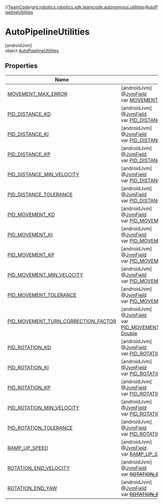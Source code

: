 //[TeamCode](../../../index.md)/[org.robotics.robotics.xdk.teamcode.autonomous.utilities](../index.md)/[AutoPipelineUtilities](index.md)

# AutoPipelineUtilities

[androidJvm]\
object [AutoPipelineUtilities](index.md)

## Properties

| Name | Summary |
|---|---|
| [MOVEMENT_MAX_ERROR](-m-o-v-e-m-e-n-t_-m-a-x_-e-r-r-o-r.md) | [androidJvm]<br>@[JvmField](https://kotlinlang.org/api/latest/jvm/stdlib/kotlin.jvm/-jvm-field/index.html)<br>var [MOVEMENT_MAX_ERROR](-m-o-v-e-m-e-n-t_-m-a-x_-e-r-r-o-r.md): [Double](https://kotlinlang.org/api/latest/jvm/stdlib/kotlin/-double/index.html) |
| [PID_DISTANCE_KD](-p-i-d_-d-i-s-t-a-n-c-e_-k-d.md) | [androidJvm]<br>@[JvmField](https://kotlinlang.org/api/latest/jvm/stdlib/kotlin.jvm/-jvm-field/index.html)<br>var [PID_DISTANCE_KD](-p-i-d_-d-i-s-t-a-n-c-e_-k-d.md): [Double](https://kotlinlang.org/api/latest/jvm/stdlib/kotlin/-double/index.html) |
| [PID_DISTANCE_KI](-p-i-d_-d-i-s-t-a-n-c-e_-k-i.md) | [androidJvm]<br>@[JvmField](https://kotlinlang.org/api/latest/jvm/stdlib/kotlin.jvm/-jvm-field/index.html)<br>var [PID_DISTANCE_KI](-p-i-d_-d-i-s-t-a-n-c-e_-k-i.md): [Double](https://kotlinlang.org/api/latest/jvm/stdlib/kotlin/-double/index.html) |
| [PID_DISTANCE_KP](-p-i-d_-d-i-s-t-a-n-c-e_-k-p.md) | [androidJvm]<br>@[JvmField](https://kotlinlang.org/api/latest/jvm/stdlib/kotlin.jvm/-jvm-field/index.html)<br>var [PID_DISTANCE_KP](-p-i-d_-d-i-s-t-a-n-c-e_-k-p.md): [Double](https://kotlinlang.org/api/latest/jvm/stdlib/kotlin/-double/index.html) |
| [PID_DISTANCE_MIN_VELOCITY](-p-i-d_-d-i-s-t-a-n-c-e_-m-i-n_-v-e-l-o-c-i-t-y.md) | [androidJvm]<br>@[JvmField](https://kotlinlang.org/api/latest/jvm/stdlib/kotlin.jvm/-jvm-field/index.html)<br>var [PID_DISTANCE_MIN_VELOCITY](-p-i-d_-d-i-s-t-a-n-c-e_-m-i-n_-v-e-l-o-c-i-t-y.md): [Double](https://kotlinlang.org/api/latest/jvm/stdlib/kotlin/-double/index.html) |
| [PID_DISTANCE_TOLERANCE](-p-i-d_-d-i-s-t-a-n-c-e_-t-o-l-e-r-a-n-c-e.md) | [androidJvm]<br>@[JvmField](https://kotlinlang.org/api/latest/jvm/stdlib/kotlin.jvm/-jvm-field/index.html)<br>var [PID_DISTANCE_TOLERANCE](-p-i-d_-d-i-s-t-a-n-c-e_-t-o-l-e-r-a-n-c-e.md): [Int](https://kotlinlang.org/api/latest/jvm/stdlib/kotlin/-int/index.html) |
| [PID_MOVEMENT_KD](-p-i-d_-m-o-v-e-m-e-n-t_-k-d.md) | [androidJvm]<br>@[JvmField](https://kotlinlang.org/api/latest/jvm/stdlib/kotlin.jvm/-jvm-field/index.html)<br>var [PID_MOVEMENT_KD](-p-i-d_-m-o-v-e-m-e-n-t_-k-d.md): [Double](https://kotlinlang.org/api/latest/jvm/stdlib/kotlin/-double/index.html) |
| [PID_MOVEMENT_KI](-p-i-d_-m-o-v-e-m-e-n-t_-k-i.md) | [androidJvm]<br>@[JvmField](https://kotlinlang.org/api/latest/jvm/stdlib/kotlin.jvm/-jvm-field/index.html)<br>var [PID_MOVEMENT_KI](-p-i-d_-m-o-v-e-m-e-n-t_-k-i.md): [Double](https://kotlinlang.org/api/latest/jvm/stdlib/kotlin/-double/index.html) |
| [PID_MOVEMENT_KP](-p-i-d_-m-o-v-e-m-e-n-t_-k-p.md) | [androidJvm]<br>@[JvmField](https://kotlinlang.org/api/latest/jvm/stdlib/kotlin.jvm/-jvm-field/index.html)<br>var [PID_MOVEMENT_KP](-p-i-d_-m-o-v-e-m-e-n-t_-k-p.md): [Double](https://kotlinlang.org/api/latest/jvm/stdlib/kotlin/-double/index.html) |
| [PID_MOVEMENT_MIN_VELOCITY](-p-i-d_-m-o-v-e-m-e-n-t_-m-i-n_-v-e-l-o-c-i-t-y.md) | [androidJvm]<br>@[JvmField](https://kotlinlang.org/api/latest/jvm/stdlib/kotlin.jvm/-jvm-field/index.html)<br>var [PID_MOVEMENT_MIN_VELOCITY](-p-i-d_-m-o-v-e-m-e-n-t_-m-i-n_-v-e-l-o-c-i-t-y.md): [Double](https://kotlinlang.org/api/latest/jvm/stdlib/kotlin/-double/index.html) |
| [PID_MOVEMENT_TOLERANCE](-p-i-d_-m-o-v-e-m-e-n-t_-t-o-l-e-r-a-n-c-e.md) | [androidJvm]<br>@[JvmField](https://kotlinlang.org/api/latest/jvm/stdlib/kotlin.jvm/-jvm-field/index.html)<br>var [PID_MOVEMENT_TOLERANCE](-p-i-d_-m-o-v-e-m-e-n-t_-t-o-l-e-r-a-n-c-e.md): [Int](https://kotlinlang.org/api/latest/jvm/stdlib/kotlin/-int/index.html) |
| [PID_MOVEMENT_TURN_CORRECTION_FACTOR](-p-i-d_-m-o-v-e-m-e-n-t_-t-u-r-n_-c-o-r-r-e-c-t-i-o-n_-f-a-c-t-o-r.md) | [androidJvm]<br>@[JvmField](https://kotlinlang.org/api/latest/jvm/stdlib/kotlin.jvm/-jvm-field/index.html)<br>var [PID_MOVEMENT_TURN_CORRECTION_FACTOR](-p-i-d_-m-o-v-e-m-e-n-t_-t-u-r-n_-c-o-r-r-e-c-t-i-o-n_-f-a-c-t-o-r.md): [Double](https://kotlinlang.org/api/latest/jvm/stdlib/kotlin/-double/index.html) |
| [PID_ROTATION_KD](-p-i-d_-r-o-t-a-t-i-o-n_-k-d.md) | [androidJvm]<br>@[JvmField](https://kotlinlang.org/api/latest/jvm/stdlib/kotlin.jvm/-jvm-field/index.html)<br>var [PID_ROTATION_KD](-p-i-d_-r-o-t-a-t-i-o-n_-k-d.md): [Double](https://kotlinlang.org/api/latest/jvm/stdlib/kotlin/-double/index.html) |
| [PID_ROTATION_KI](-p-i-d_-r-o-t-a-t-i-o-n_-k-i.md) | [androidJvm]<br>@[JvmField](https://kotlinlang.org/api/latest/jvm/stdlib/kotlin.jvm/-jvm-field/index.html)<br>var [PID_ROTATION_KI](-p-i-d_-r-o-t-a-t-i-o-n_-k-i.md): [Double](https://kotlinlang.org/api/latest/jvm/stdlib/kotlin/-double/index.html) |
| [PID_ROTATION_KP](-p-i-d_-r-o-t-a-t-i-o-n_-k-p.md) | [androidJvm]<br>@[JvmField](https://kotlinlang.org/api/latest/jvm/stdlib/kotlin.jvm/-jvm-field/index.html)<br>var [PID_ROTATION_KP](-p-i-d_-r-o-t-a-t-i-o-n_-k-p.md): [Double](https://kotlinlang.org/api/latest/jvm/stdlib/kotlin/-double/index.html) |
| [PID_ROTATION_MIN_VELOCITY](-p-i-d_-r-o-t-a-t-i-o-n_-m-i-n_-v-e-l-o-c-i-t-y.md) | [androidJvm]<br>@[JvmField](https://kotlinlang.org/api/latest/jvm/stdlib/kotlin.jvm/-jvm-field/index.html)<br>var [PID_ROTATION_MIN_VELOCITY](-p-i-d_-r-o-t-a-t-i-o-n_-m-i-n_-v-e-l-o-c-i-t-y.md): [Double](https://kotlinlang.org/api/latest/jvm/stdlib/kotlin/-double/index.html) |
| [PID_ROTATION_TOLERANCE](-p-i-d_-r-o-t-a-t-i-o-n_-t-o-l-e-r-a-n-c-e.md) | [androidJvm]<br>@[JvmField](https://kotlinlang.org/api/latest/jvm/stdlib/kotlin.jvm/-jvm-field/index.html)<br>var [PID_ROTATION_TOLERANCE](-p-i-d_-r-o-t-a-t-i-o-n_-t-o-l-e-r-a-n-c-e.md): [Int](https://kotlinlang.org/api/latest/jvm/stdlib/kotlin/-int/index.html) |
| [RAMP_UP_SPEED](-r-a-m-p_-u-p_-s-p-e-e-d.md) | [androidJvm]<br>@[JvmField](https://kotlinlang.org/api/latest/jvm/stdlib/kotlin.jvm/-jvm-field/index.html)<br>var [RAMP_UP_SPEED](-r-a-m-p_-u-p_-s-p-e-e-d.md): [Double](https://kotlinlang.org/api/latest/jvm/stdlib/kotlin/-double/index.html) |
| [ROTATION_END_VELOCITY](-r-o-t-a-t-i-o-n_-e-n-d_-v-e-l-o-c-i-t-y.md) | [androidJvm]<br>@[JvmField](https://kotlinlang.org/api/latest/jvm/stdlib/kotlin.jvm/-jvm-field/index.html)<br>var [~~ROTATION_END_VELOCITY~~](-r-o-t-a-t-i-o-n_-e-n-d_-v-e-l-o-c-i-t-y.md): [Double](https://kotlinlang.org/api/latest/jvm/stdlib/kotlin/-double/index.html) |
| [ROTATION_END_YAW](-r-o-t-a-t-i-o-n_-e-n-d_-y-a-w.md) | [androidJvm]<br>@[JvmField](https://kotlinlang.org/api/latest/jvm/stdlib/kotlin.jvm/-jvm-field/index.html)<br>var [~~ROTATION_END_YAW~~](-r-o-t-a-t-i-o-n_-e-n-d_-y-a-w.md): [Double](https://kotlinlang.org/api/latest/jvm/stdlib/kotlin/-double/index.html) |

